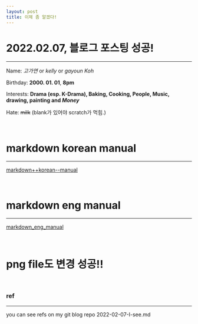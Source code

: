 ```yaml
---
layout: post
title: 이제 좀 알겠다!
---
```


# 2022.02.07, 블로그 포스팅 성공!
***
Name: *고가연* or _kelly_ or *gayoun Koh*

Birthday: **2000. 01. 01**, __8pm__

Interests: **Drama (esp. K-Drama), Baking, Cooking, People, Music, drawing, painting and _Money_**

Hate: ~~milk~~ (blank가 있어야 scratch가 먹힘.)

<br>

# markdown korean manual
___
[markdown++korean--manual][markdown korean manual]

<br>

# markdown eng manual
---
[markdown_eng_manual](https://github.com/adam-p/markdown-here/wiki/Markdown-Cheatsheet)

<br>

# png file도 변경 성공!!

<br>

### ref
---
[markdown korean manual]: https://tinydew4.gitbooks.io/gitbook-documentation/content/ko/format/markdown.html

you can see refs on my git blog repo 2022-02-07-I-see.md
